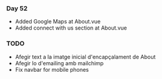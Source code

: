 ### Day 52
- Added Google Maps at About.vue
- Added connect with us section at About.vue

### TODO
- Afegir text a la imatge inicial d'encapçalament de About
- Afegir lo d'emailing amb mailchimp
- Fix navbar for mobile phones

